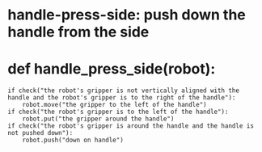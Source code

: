 # handle-press-side: push down the handle from the side
# def handle_press_side(robot):
    if check("the robot's gripper is not vertically aligned with the handle and the robot's gripper is to the right of the handle"):
        robot.move("the gripper to the left of the handle")
    if check("the robot's gripper is to the left of the handle"):
        robot.put("the gripper around the handle")
    if check("the robot's gripper is around the handle and the handle is not pushed down"):
        robot.push("down on handle")
